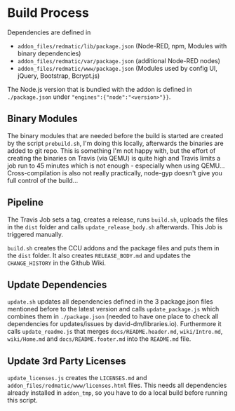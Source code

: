# Build Process

Dependencies are defined in

* `addon_files/redmatic/lib/package.json` (Node-RED, npm, Modules with binary dependencies)
* `addon_files/redmatic/var/package.json` (additional Node-RED nodes)
* `addon_files/redmatic/www/package.json` (Modules used by config UI, jQuery, Bootstrap, Bcrypt.js)

The Node.js version that is bundled with the addon is defined in `./package.json` under 
`"engines":{"node":"<version>"}}`.


## Binary Modules

The binary modules that are needed before the build is started are created by the script `prebuild.sh`, I'm doing this
locally, afterwards the binaries are added to git repo. This is something I'm not happy with, but the
effort of creating the binaries on Travis (via QEMU) is quite high and Travis limits a job run to 45 minutes which is
not enough - especially when using QEMU... Cross-compilation is also not really practically, node-gyp doesn't give you
full control of the build...


## Pipeline

The Travis Job sets a tag, creates a release, runs `build.sh`, uploads the files in the `dist` folder and calls
`update_release_body.sh` afterwards. This Job is triggered manually.

`build.sh` creates the CCU addons and the package files and puts them in the `dist` folder. It also creates
`RELEASE_BODY.md` and updates the `CHANGE_HISTORY` in the Github Wiki.


## Update Dependencies

`update.sh` updates all dependencies defined in the 3 package.json files mentioned before to the latest version and 
calls `update_package.js` which combines them in `./package.json` (needed to have one place to check all dependencies 
for updates/issues by david-dm/libraries.io). Furthermore it calls `update_readme.js` that merges 
`docs/README.header.md`, `wiki/Intro.md`, `wiki/Home.md` and `docs/README.footer.md` into the `README.md` file.


## Update 3rd Party Licenses

`update_licenses.js` creates the `LICENSES.md` and `addon_files/redmatic/www/licenses.html` files. This needs all
dependencies already installed in `addon_tmp`, so you have to do a local build before running this script.
